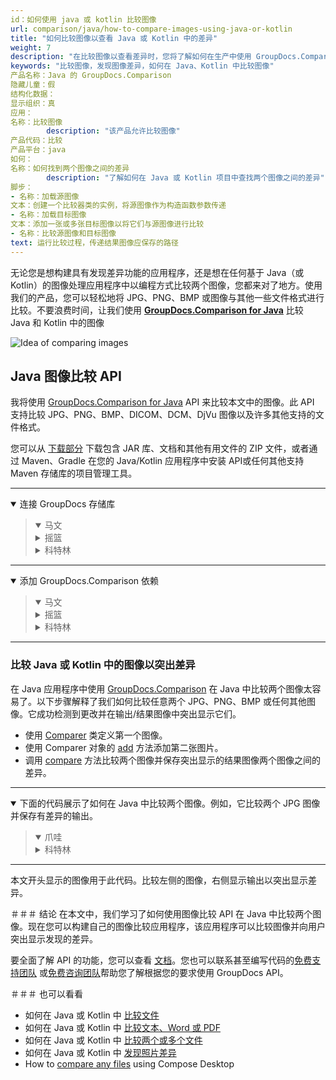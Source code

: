 ```yaml
---
id：如何使用 java 或 kotlin 比较图像
url: comparison/java/how-to-compare-images-using-java-or-kotlin
title: "如何比较图像以查看 Java 或 Kotlin 中的差异"
weight: 7
description: "在比较图像以查看差异时，您将了解如何在生产中使用 GroupDocs.Comparison for Java。查看 GroupDocs.Comparison API 的文件比较敏感度配置和其他用例"
keywords: "比较图像，发现图像差异，如何在 Java、Kotlin 中比较图像"
产品名称：Java 的 GroupDocs.Comparison
隐藏儿童：假
结构化数据：
显示组织：真
应用：
名称：比较图像
        description: "该产品允许比较图像"
产品代码：比较
产品平台：java
如何：
名称：如何找到两个图像之间的差异
        description: "了解如何在 Java 或 Kotlin 项目中查找两个图像之间的差异"
脚步：
- 名称：加载源图像
文本：创建一个比较器类的实例，将源图像作为构造函数参数传递
- 名称：加载目标图像
文本：添加一张或多张目标图像以将它们与源图像进行比较
- 名称：比较源图像和目标图像
text: 运行比较过程，传递结果图像应保存的路径
---
```

无论您是想构建具有发现差异功能的应用程序，还是想在任何基于 Java（或 Kotlin）的图像处理应用程序中以编程方式比较两个图像，您都来对了地方。使用我们的产品，您可以轻松地将 JPG、PNG、BMP 或图像与其他一些文件格式进行比较。不要浪费时间，让我们使用 **[GroupDocs.Comparison for Java](https://products.groupdocs.com/comparison/java)** 比较 Java 和 Kotlin 中的图像

![Idea of comparing images](/comparison/java/images/how-to-compare-images.png)

## Java 图像比较 API

我将使用 [GroupDocs.Comparison for Java](https://products.groupdocs.com/comparison/java) API 来比较本文中的图像。此 API 支持比较 JPG、PNG、BMP、DICOM、DCM、DjVu 图像以及许多其他支持的文件格式。

您可以从 [下载部分](https://downloads.groupdocs.com/comparison/java) 下载包含 JAR 库、文档和其他有用文件的 ZIP 文件，或者通过 Maven、Gradle 在您的 Java/Kotlin 应用程序中安装 API或任何其他支持 Maven 存储库的项目管理工具。

---

<details open><summary>连接 GroupDocs 存储库</summary><blockquote>
<details open><summary>马文</summary>

<script src="https://gist.github.com/groupdocs-comparison-gists/9de00b81ae5dd326fc85fecb5c1220a6.js"></script>

</details>
<details><summary>摇篮</summary>

<script src="https://gist.github.com/groupdocs-comparison-gists/15f77ae825f310acd9cad555dcea0019.js"></script>

</details>
<details><summary>科特林</summary>

<script src="https://gist.github.com/groupdocs-comparison-gists/ad7ad48d4e7f9f60e858c7ba546f3745.js"></script>

</details>
</blockquote></details>

---

<details open><summary>添加 GroupDocs.Comparison 依赖</summary><blockquote>
<details open><summary>马文</summary>

<script src="https://gist.github.com/groupdocs-comparison-gists/f4d8f0b56d1dfa24dea18c68cd9d8001.js"></script>

</details>
<details><summary>摇篮</summary>

<script src="https://gist.github.com/groupdocs-comparison-gists/b760d58061daa45d9b211e2701aa52b5.js"></script>

</details>
<details><summary>科特林</summary>

<script src="https://gist.github.com/groupdocs-comparison-gists/b20a9f70c3442ca586a95b00a778a464.js"></script>

</details>
</blockquote></details>

---

### 比较 Java 或 Kotlin 中的图像以突出差异

在 Java 应用程序中使用 [GroupDocs.Comparison](https://products.groupdocs.com/comparison) 在 Java 中比较两个图像太容易了。以下步骤解释了我们如何比较任意两个 JPG、PNG、BMP 或任何其他图像。它成功检测到更改并在输出/结果图像中突出显示它们。

* 使用 [Comparer](https://apireference.groupdocs.com/comparison/java/com.groupdocs.comparison/Comparer) 类定义第一个图像。
* 使用 Comparer 对象的 [add](https://apireference.groupdocs.com/comparison/java/com.groupdocs.comparison/Comparer#add(java.io.InputStream...)) 方法添加第二张图片。
* 调用 [compare](https://apireference.groupdocs.com/comparison/java/com.groupdocs.comparison/Comparer#compare(java.io.OutputStream)) 方法比较两个图像并保存突出显示的结果图像两个图像之间的差异。

---

<details open><summary>下面的代码展示了如何在 Java 中比较两个图像。例如，它比较两个 JPG 图像并保存有差异的输出。</summary><blockquote>
<details open><summary>爪哇</summary>

<script src="https://gist.github.com/groupdocs-comparison-gists/a95fbd4fb36fc8bf201e3a187a637750.js"></script>

</details>

<details><summary>科特林</summary>

<script src="https://gist.github.com/groupdocs-comparison-gists/bebea06fbaf649b6582ea86967994193.js"></script>

</details>
</blockquote></details>

---

本文开头显示的图像用于此代码。比较左侧的图像，右侧显示输出以突出显示差异。

＃＃＃ 结论
在本文中，我们学习了如何使用图像比较 API 在 Java 中比较两个图像。现在您可以构建自己的图像比较应用程序，该应用程序可以比较图像并向用户突出显示发现的差异。

要全面了解 API 的功能，您可以查看 [文档](https://docs.groupdocs.com/comparison/java)。您也可以联系甚至编写代码的[免费支持团队](https://forum.groupdocs.com/c/comparison) 或[免费咨询团队](https://groupdocs-free-consulting.github.io)帮助您了解根据您的要求使用 GroupDocs API。

＃＃＃ 也可以看看

* 如何在 Java 或 Kotlin 中 [比较文件](/comparison/java/how-to-compare-files-in-java-or-kotlin)
* 如何在 Java 或 Kotlin 中 [比较文本、Word 或 PDF](/comparison/java/how-to-compare-text-word-pdf-in-java-or-kotlin)
* 如何在 Java 或 Kotlin 中 [比较两个或多个文件](/comparison/java/how-to-compare-two-or-more-files-in-java-or-kotlin)
* 如何在 Java 或 Kotlin 中 [发现照片差异](/comparison/java/how-to-spot-photos-differences-in-java-or-kotlin)
* How to [compare any files](/comparison/java/how-to-compare-any-files-using-compose-desktop) using Compose Desktop
